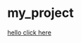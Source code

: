 # my_project
[hello click here](https://www.youtube.com/watch?v=fX62cXw1MsA&ab_channel=OumaroumateMahamat)
